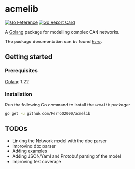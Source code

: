 # acmelib

[![Go Reference](https://pkg.go.dev/badge/github.com/FerroO2000/acmelib.svg)](https://pkg.go.dev/github.com/FerroO2000/acmelib)
[![Go Report Card](https://goreportcard.com/badge/github.com/FerroO2000/acmelib)](https://goreportcard.com/report/github.com/FerroO2000/acmelib)

A [Golang](https://go.dev/) package for modelling complex CAN networks.

The package documentation can be found [here](https://pkg.go.dev/github.com/FerroO2000/acmelib).

## Getting started

### Prerequisites

[Golang](https://go.dev/) 1.22

### Installation

Run the following Go command to install the `acmelib` package:

```sh
go get -u github.com/FerroO2000/acmelib
```

## TODOs

- Linking the Network model with the dbc parser
- Improving dbc parser
- Adding examples
- Adding JSON/Yaml and Protobuf parsing of the model
- Improving test coverage
